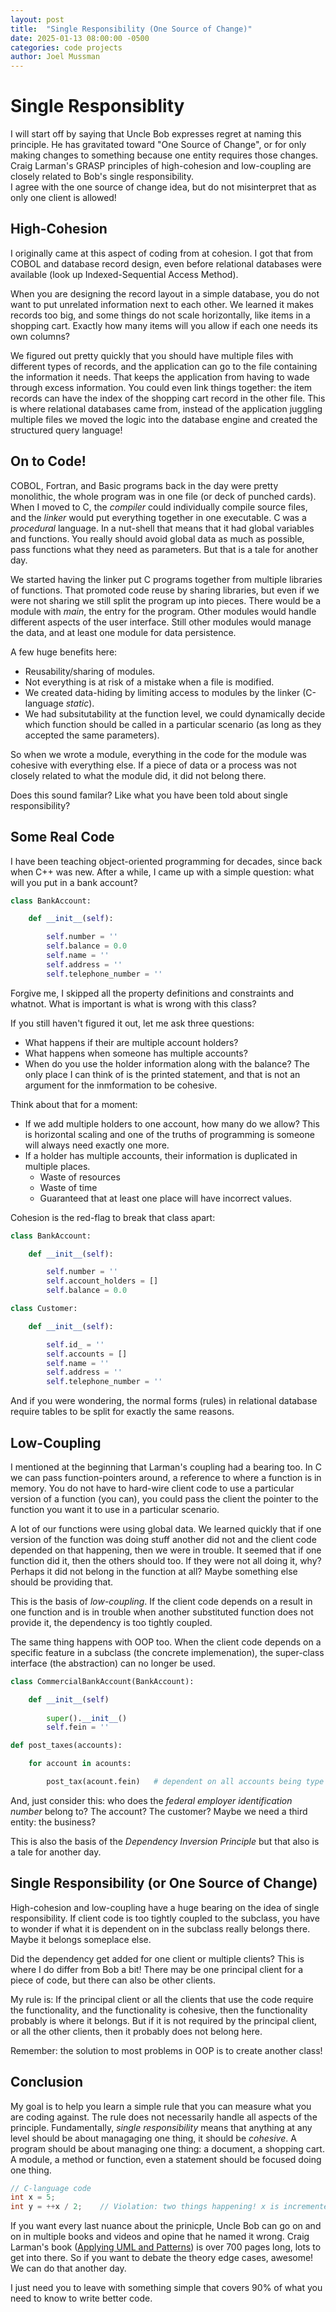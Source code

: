 ```yaml
---
layout: post
title:  "Single Responsibility (One Source of Change)"
date: 2025-01-13 08:00:00 -0500
categories: code projects
author: Joel Mussman
---
```


# Single Responsiblity

I will start off by saying that Uncle Bob expresses regret at naming this principle.
He has gravitated toward "One Source of Change", or for only making changes to something
because one entity requires those changes.
Craig Larman's GRASP principles of high-cohesion and low-coupling are closely
related to Bob's single responsibility.  
I agree with the one source of change idea, but do not misinterpret that as only
one client is allowed!

## High-Cohesion

I originally came at this aspect of coding from at cohesion.
I got that from COBOL and database record design, even before relational databases were available
(look up Indexed-Sequential Access Method).

When you are designing the record layout in a simple database, you do not want to put unrelated
information next to each other.
We learned it makes records too big, and some things do not scale horizontally, like items in a shopping cart.
Exactly how many items will you allow if each one needs its own columns?

We figured out pretty quickly that you should have multiple files with different types of records, and the
application can go to the file containing the information it needs.
That keeps the application from having to wade through excess information.
You could even link things together: the item records can have the index of the shopping cart record in the
other file.
This is where relational databases came from, instead of the application juggling multiple files we
moved the logic into the database engine and created the structured query language!

## On to Code!

COBOL, Fortran, and Basic programs back in the day were pretty monolithic, the whole program was in one file (or deck of punched cards).
When I moved to C, the *compiler* could individually compile source files, and the *linker* would
put everything together in one executable.
C was a *procedural* language.
In a nut-shell that means that it had global variables and functions.
You really should avoid global data as much as possible, pass functions what they need as
parameters. But that is a tale for another day.

We started having the linker put C programs together from multiple libraries of functions.
That promoted code reuse by sharing libraries, but even if we were not sharing we still split
the program up into pieces.
There would be a module with *main*, the entry for the program.
Other modules would handle different aspects of the user interface.
Still other modules would manage the data, and at least one module for data persistence.

A few huge benefits here:
* Reusability/sharing of modules.
* Not everything is at risk of a mistake when a file is modified.
* We created data-hiding by limiting access to modules by the linker (C-language *static*).
* We had subsitutability at the function level, we could dynamically decide which function
should be called in a particular scenario (as long as they accepted the same parameters).

So when we wrote a module, everything in the code for the module was cohesive with everything
else.
If a piece of data or a process was not closely related to what the module did, it did not belong there.

Does this sound familar? Like what you have been told about single responsibility?

## Some Real Code

I have been teaching object-oriented programming for decades, since back when C++ was new.
After a while, I came up with a simple question: what will you put in a bank account?

```python
class BankAccount:

    def __init__(self):

        self.number = ''
        self.balance = 0.0
        self.name = ''
        self.address = ''
        self.telephone_number = ''
```

Forgive me, I skipped all the property definitions and constraints and whatnot.
What is important is what is wrong with this class?

If you still haven't figured it out, let me ask three questions:
* What happens if their are multiple account holders?
* What happens when someone has multiple accounts?
* When do you use the holder information along with the balance?
The only place I can think of is the printed statement, and that is not an argument for the
inmformation to be cohesive.

Think about that for a moment:
* If we add multiple holders to one account, how many do we allow?
This is horizontal scaling and 
one of the truths of programming is someone will always need exactly one more.
* If a holder has multiple accounts, their information is duplicated in multiple places.
    * Waste of resources
    * Waste of time
    * Guaranteed that at least one place will have incorrect values.

Cohesion is the red-flag to break that class apart:

```python
class BankAccount:

    def __init__(self):

        self.number = ''
        self.account_holders = []
        self.balance = 0.0

class Customer:

    def __init__(self):

        self.id_ = ''
        self.accounts = []
        self.name = ''
        self.address = ''
        self.telephone_number = ''
```

And if you were wondering, the normal forms (rules) in relational database require tables to be
split for exactly the same reasons.

## Low-Coupling

I mentioned at the beginning that Larman's coupling had a bearing too.
In C we can pass function-pointers around, a reference to where a function is in memory.
You do not have to hard-wire client code to use a particular version of a function (you can),
you could pass the client the pointer to the function you want it to use in a particular scenario.

A lot of our functions were using global data.
We learned quickly that if one version of the function was doing stuff another did not and the
client code depended on that happening, then we were in trouble.
It seemed that if one function did it, then the others should too.
If they were not all doing it, why?
Perhaps it did not belong in the function at all?
Maybe something else should be providing that.

This is the basis of *low-coupling*.
If the client code depends on a result in one function and is in trouble when
another substituted function does not provide it, the dependency is too tightly coupled.

The same thing happens with OOP too.
When the client code depends on a specific feature in a subclass (the concrete implemenation),
the super-class interface (the abstraction) can no longer be used.

```python
class CommercialBankAccount(BankAccount):

    def __init__(self)
        
        super().__init__()
        self.fein = ''

def post_taxes(accounts):

    for account in acounts:

        post_tax(acount.fein)   # dependent on all accounts being type CommercialBankAccount
```
And, just consider this: who does the *federal employer identification number* belong to?
The account?
The customer?
Maybe we need a third entity: the business?

This is also the basis of the *Dependency Inversion Principle*
but that also is a tale for another day.

## Single Responsibility (or One Source of Change)

High-cohesion and low-coupling have a huge bearing on the idea of single responsibility.
If client code is too tightly coupled to the subclass, you have to wonder if what it is
dependent on in the subclass really belongs there.
Maybe it belongs someplace else.

Did the dependency get added for one client or multiple clients?
This is where I do differ from Bob a bit!
There may be one principal client for a piece of code, but there can also be other clients.

My rule is:
If the principal client or all the clients that use the code require the functionality,
and the functionality is cohesive, then the functionality probably is where it belongs.
But if it is not required by the principal client, or all the other clients, then it probably
does not belong here.

Remember: the solution to most problems in OOP is to create another class!

## Conclusion

My goal is to help you learn a simple rule that you can measure what you are coding against.
The rule does not necessarily  handle all aspects of the principle.
Fundamentally, *single responsibility* means that anything at any level should be about
managaging one thing, it should be *cohesive*.
A program should be about managing one thing: a document, a shopping cart.
A module, a method or function, even a statement should be focused doing one thing.

```C
// C-language code
int x = 5;
int y = ++x / 2;    // Violation: two things happening! x is incremented as well.
```

If you want every last nuance about the prinicple,
Uncle Bob can go on and on in multiple books and videos and opine that he named it wrong.
Craig Larman's book ([Applying UML and Patterns](https://www.amazon.com/Applying-UML-Patterns-Introduction-Object-Oriented/dp/0131489062)) is over 700 pages long,
lots to get into there.
So if you want to debate the theory edge cases, awesome!
We can do that another day.

I just need you to leave with something simple that covers 90%
of what you need to know to write better code.
